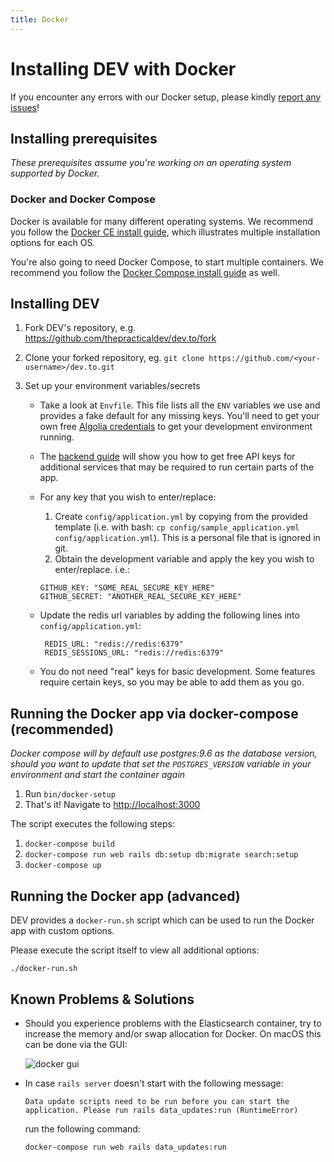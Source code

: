 ```yaml
---
title: Docker
---
```


# Installing DEV with Docker

If you encounter any errors with our Docker setup, please kindly
[report any issues](https://github.com/thepracticaldev/dev.to/issues/new/choose)!

## Installing prerequisites

_These prerequisites assume you're working on an operating system supported by
Docker._

### Docker and Docker Compose

Docker is available for many different operating systems. We recommend you
follow the [Docker CE install guide](https://docs.docker.com/install/), which
illustrates multiple installation options for each OS.

You're also going to need Docker Compose, to start multiple containers. We
recommend you follow the
[Docker Compose install guide](https://docs.docker.com/compose/install/) as
well.

## Installing DEV

1. Fork DEV's repository, e.g. <https://github.com/thepracticaldev/dev.to/fork>
1. Clone your forked repository, eg.
   `git clone https://github.com/<your-username>/dev.to.git`
1. Set up your environment variables/secrets

   - Take a look at `Envfile`. This file lists all the `ENV` variables we use
     and provides a fake default for any missing keys. You'll need to get your
     own free [Algolia credentials](/backend/algolia) to get your development
     environment running.
   - The [backend guide](/backend) will show you how to get free API keys for
     additional services that may be required to run certain parts of the app.
   - For any key that you wish to enter/replace:

     1. Create `config/application.yml` by copying from the provided template
        (i.e. with bash:
        `cp config/sample_application.yml config/application.yml`). This is a
        personal file that is ignored in git.
     1. Obtain the development variable and apply the key you wish to
        enter/replace. i.e.:

     ```shell
     GITHUB_KEY: "SOME_REAL_SECURE_KEY_HERE"
     GITHUB_SECRET: "ANOTHER_REAL_SECURE_KEY_HERE"
     ```

   - Update the redis url variables by adding the following lines into
     `config/application.yml`:

     ```shell
      REDIS_URL: "redis://redis:6379"
      REDIS_SESSIONS_URL: "redis://redis:6379"
     ```

   - You do not need "real" keys for basic development. Some features require
     certain keys, so you may be able to add them as you go.

## Running the Docker app via docker-compose (recommended)

_Docker compose will by default use postgres:9.6 as the database version, should
you want to update that set the `POSTGRES_VERSION` variable in your environment
and start the container again_

1. Run `bin/docker-setup`
2. That's it! Navigate to <http://localhost:3000>

The script executes the following steps:

1. `docker-compose build`
2. `docker-compose run web rails db:setup db:migrate search:setup`
3. `docker-compose up`

## Running the Docker app (advanced)

DEV provides a `docker-run.sh` script which can be used to run the Docker app
with custom options.

Please execute the script itself to view all additional options:

```shell
./docker-run.sh
```

## Known Problems & Solutions

- Should you experience problems with the Elasticsearch container, try to
  increase the memory and/or swap allocation for Docker. On macOS this can be
  done via the GUI:

  ![docker gui](https://user-images.githubusercontent.com/47985/74210448-b63b7c80-4c83-11ea-959b-02249b2a6952.png)

- In case `rails server` doesn't start with the following message:

  ```
  Data update scripts need to be run before you can start the application. Please run rails data_updates:run (RuntimeError)
  ```

  run the following command:

  ```shell
  docker-compose run web rails data_updates:run
  ```
